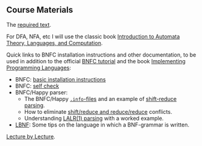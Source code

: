 ## Course Materials

The [required text](required-text.md).

For DFA, NFA, etc I will use the classic book [Introduction to Automata Theory, Languages, and Computation](https://mcdtu.files.wordpress.com/2017/03/introduction-to-automata-theory.pdf).

Quick links to BNFC installation instructions and other documentation, to be used in addition to the official [BNFC tutorial](http://bnfc.digitalgrammars.com/tutorial/bnfc-tutorial.html) and the  book [Implementing Programming Languages](http://www.grammaticalframework.org/ipl-book/):

- BNFC: [basic installation instructions](https://github.com/alexhkurz/compiler-construction-2020/blob/master/BNFC-installation.md)
- BNFC: [self check](https://github.com/alexhkurz/compiler-construction-2020/blob/master/BNFC-example.md)
- BNFC/Happy parser:
  - The BNFC/Happy [`.info`-files](https://hackmd.io/@alexhkurz/rk5PsF2EI#The-info-file-of-a-Happy-parser) and an example of [shift-reduce parsing](https://hackmd.io/@alexhkurz/rk5PsF2EI).
  - How to eliminate [shift/reduce and reduce/reduce](https://hackmd.io/@alexhkurz/SJx6T5R48) conflicts.
  - Understanding [LALR(1) parsing](https://hackmd.io/@alexhkurz/SJ4sbGyrU) with a worked example.
- [LBNF](https://hackmd.io/@alexhkurz/rkYR4-VH8): Some tips on the language in which a BNF-grammar is written.

[Lecture by Lecture](lecture-by-lecture.md).